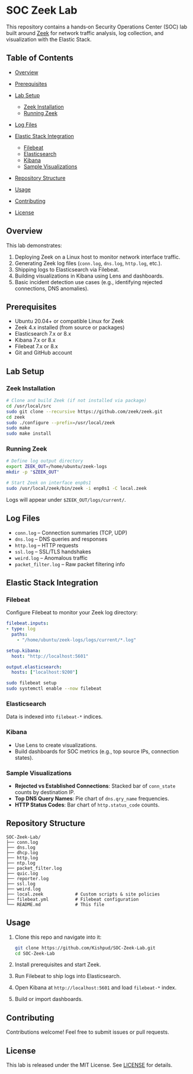 # SOC Zeek Lab

This repository contains a hands‑on Security Operations Center (SOC) lab built around [Zeek](https://zeek.org/) for network traffic analysis, log collection, and visualization with the Elastic Stack.

## Table of Contents

* [Overview](#overview)
* [Prerequisites](#prerequisites)
* [Lab Setup](#lab-setup)

  * [Zeek Installation](#zeek-installation)
  * [Running Zeek](#running-zeek)
* [Log Files](#log-files)
* [Elastic Stack Integration](#elastic-stack-integration)

  * [Filebeat](#filebeat)
  * [Elasticsearch](#elasticsearch)
  * [Kibana](#kibana)
  * [Sample Visualizations](#sample-visualizations)
* [Repository Structure](#repository-structure)
* [Usage](#usage)
* [Contributing](#contributing)
* [License](#license)

## Overview

This lab demonstrates:

1. Deploying Zeek on a Linux host to monitor network interface traffic.
2. Generating Zeek log files (`conn.log`, `dns.log`, `http.log`, etc.).
3. Shipping logs to Elasticsearch via Filebeat.
4. Building visualizations in Kibana using Lens and dashboards.
5. Basic incident detection use cases (e.g., identifying rejected connections, DNS anomalies).

## Prerequisites

* Ubuntu 20.04+ or compatible Linux for Zeek
* Zeek 4.x installed (from source or packages)
* Elasticsearch 7.x or 8.x
* Kibana 7.x or 8.x
* Filebeat 7.x or 8.x
* Git and GitHub account

## Lab Setup

### Zeek Installation

```bash
# Clone and build Zeek (if not installed via package)
cd /usr/local/src
sudo git clone --recursive https://github.com/zeek/zeek.git
cd zeek
sudo ./configure --prefix=/usr/local/zeek
sudo make
sudo make install
```

### Running Zeek

```bash
# Define log output directory
export ZEEK_OUT=/home/ubuntu/zeek-logs
mkdir -p "$ZEEK_OUT"

# Start Zeek on interface enp0s1
sudo /usr/local/zeek/bin/zeek -i enp0s1 -C local.zeek
```

Logs will appear under `$ZEEK_OUT/logs/current/`.

## Log Files

* `conn.log` – Connection summaries (TCP, UDP)
* `dns.log` – DNS queries and responses
* `http.log` – HTTP requests
* `ssl.log` – SSL/TLS handshakes
* `weird.log` – Anomalous traffic
* `packet_filter.log` – Raw packet filtering info

## Elastic Stack Integration

### Filebeat

Configure Filebeat to monitor your Zeek log directory:

```yaml
filebeat.inputs:
- type: log
  paths:
    - "/home/ubuntu/zeek-logs/logs/current/*.log"

setup.kibana:
  host: "http://localhost:5601"

output.elasticsearch:
  hosts: ["localhost:9200"]
```

```bash
sudo filebeat setup
sudo systemctl enable --now filebeat
```

### Elasticsearch

Data is indexed into `filebeat-*` indices.

### Kibana

* Use Lens to create visualizations.
* Build dashboards for SOC metrics (e.g., top source IPs, connection states).

### Sample Visualizations

* **Rejected vs Established Connections**: Stacked bar of `conn_state` counts by destination IP.
* **Top DNS Query Names**: Pie chart of `dns.qry_name` frequencies.
* **HTTP Status Codes**: Bar chart of `http.status_code` counts.

## Repository Structure

```
SOC-Zeek-Lab/
├── conn.log
├── dns.log
├── dhcp.log
├── http.log
├── ntp.log
├── packet_filter.log
├── quic.log
├── reporter.log
├── ssl.log
├── weird.log
├── local.zeek            # Custom scripts & site policies
├── filebeat.yml          # Filebeat configuration
└── README.md             # This file
```

## Usage

1. Clone this repo and navigate into it:

   ```bash
   git clone https://github.com/Kishpud/SOC-Zeek-Lab.git
   cd SOC-Zeek-Lab
   ```
2. Install prerequisites and start Zeek.
3. Run Filebeat to ship logs into Elasticsearch.
4. Open Kibana at `http://localhost:5601` and load `filebeat-*` index.
5. Build or import dashboards.

## Contributing

Contributions welcome! Feel free to submit issues or pull requests.

## License

This lab is released under the MIT License. See [LICENSE](LICENSE) for details.
